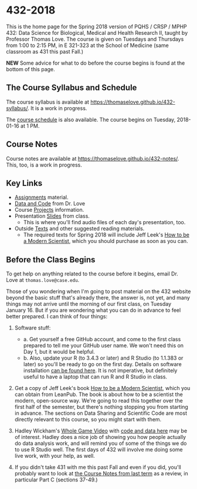 # 432-2018
This is the home page for the Spring 2018 version of PQHS / CRSP / MPHP 432: Data Science for Biological, Medical and Health Research II, taught by Professor Thomas Love. The course is given on Tuesdays and Thursdays from 1:00 to 2:15 PM, in E 321-323 at the School of Medicine (same classroom as 431 this past Fall.)

**NEW** Some advice for what to do before the course begins is found at the bottom of this page.

## The Course Syllabus and Schedule

The course syllabus is available at https://thomaselove.github.io/432-syllabus/. It is a work in progress.

The [course schedule](https://github.com/THOMASELOVE/432-2018/blob/master/SCHEDULE.md) is also available. The course begins on Tuesday, 2018-01-16 at 1 PM.

## Course Notes

Course notes are available at https://thomaselove.github.io/432-notes/. This, too, is a work in progress.

## Key Links

- [Assignments](https://github.com/THOMASELOVE/432-2018/tree/master/assignments) material.
- [Data and Code](https://github.com/THOMASELOVE/432-2018/tree/master/data-and-code) from Dr. Love
- Course [Projects](https://github.com/THOMASELOVE/432-2018/tree/master/projects) information.
- Presentation [Slides](https://github.com/THOMASELOVE/432-2018/tree/master/slides) from class. 
    - This is where you'll find audio files of each day's presentation, too.
- Outside [Texts](https://github.com/THOMASELOVE/432-2018/tree/master/texts) and other suggested reading materials.
    - The required texts for Spring 2018 will include Jeff Leek's [How to be a Modern Scientist](https://leanpub.com/modernscientist), which you should purchase as soon as you can.

## Before the Class Begins

To get help on anything related to the course before it begins, email Dr. Love at `thomas.love@case.edu`.

Those of you wondering when I'm going to post material on the 432 website beyond the basic stuff that's already there, the answer is, not yet, and many things may not arrive until the morning of our first class, on Tuesday January 16. But if you are wondering what you can do in advance to feel better prepared. I can think of four things:

1. Software stuff:
    - a. Get yourself a free GitHub account, and come to the first class prepared to tell me your GitHub user name. We won't need this on Day 1, but it would be helpful.
    - b. Also, update your R (to 3.4.3 or later) and R Studio (to 1.1.383 or later) so you'll be ready to go on the first day. Details on software installation [can be found here](https://github.com/THOMASELOVE/431/blob/master/software-installation-431.md). It is not imperative, but definitely useful to have a laptop that can run R and R Studio in class. 

2. Get a copy of Jeff Leek's book [How to be a Modern Scientist](https://leanpub.com/modernscientist), which you can obtain from LeanPub. The book is about how to be a scientist the modern, open-source way. We're going to read this together over the first half of the semester, but there's nothing stopping you from starting in advance. The sections on Data Sharing and Scientific Code are most directly relevant to this course, so you might start with them.

3. Hadley Wickham's [Whole Game Video](https://youtu.be/go5Au01Jrvs) with [code and data here](https://github.com/hadley/building-permits) may be of interest. Hadley does a nice job of showing you how people actually do data analysis work, and will remind you of some of the things we do to use R Studio well. The first days of 432 will involve me doing some live work, with your help, as well.

4. If you didn't take 431 with me this past Fall and even if you did, you'll probably want to look at [the Course Notes from last term](https://thomaselove.github.io/431notes/) as a review, in particular Part C (sections 37-49.)

